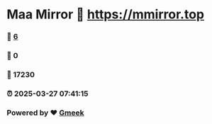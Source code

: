 # Maa Mirror :link: https://mmirror.top 
### :page_facing_up: [6](https://mmirror.top/tag.html) 
### :speech_balloon: 0 
### :hibiscus: 17230 
### :alarm_clock: 2025-03-27 07:41:15 
### Powered by :heart: [Gmeek](https://github.com/Meekdai/Gmeek)
